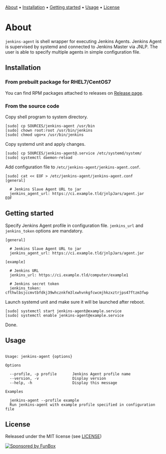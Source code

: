 [About](#about) • [Installation](#installation) • [Getting started](#getting-started) • [Usage](#usage) • [License](#license)

# About

`jenkins-agent` is shell wrapper for executing Jenkins Agents. Jenkins Agent is supervised by systemd and
connected to Jenkins Master via JNLP. The user is able to specify multiple agents in simple configuration file.

## Installation

### From prebuilt package for RHEL7/CentOS7

You can find RPM packages attached to releases on [Release page](https://github.com/gongled/jenkins-agent/releases).

### From the source code

Copy shell program to system directory.

```shell
[sudo] cp SOURCES/jenkins-agent /usr/bin
[sudo] chown root:root /usr/bin/jenkins
[sudo] chmod ugo+x /usr/bin/jenkins
```

Copy systemd unit and apply changes.

```shell
[sudo] cp SOURCES/jenkins-agent@.service /etc/systemd/system/
[sudo] systemctl daemon-reload
```

Add configuration file to `/etc/jenkins-agent/jenkins-agent.conf`.

```shell
[sudo] cat << EOF > /etc/jenkins-agent/jenkins-agent.conf
[general]

  # Jenkins Slave Agent URL to jar
  jenkins_agent_url: https://ci.example.tld/jnlpJars/agent.jar
EOF
```

## Getting started

Specify Jenkins Agent profile in configuration file. `jenkins_url` and `jenkins_token` options are mandatory.

```shell
[general]

  # Jenkins Slave Agent URL to jar
  jenkins_agent_url: https://ci.example.tld/jnlpJars/agent.jar

[example]

  # Jenkins URL
  jenkins_url: https://ci.example.tld/computer/example1

  # Jenkins secret token
  jenkins_token: cfthwlbsjccmvtbfdkj39whcznkfm3lxwhvnkgfcwcmjhkzxztrjps47ftzm3fwp
```

Launch systemd unit and make sure it will be launched after reboot.

```shell
[sudo] systemctl start jenkins-agent@example.service
[sudo] systemctl enable jenkins-agent@example.service
```

Done.

## Usage

```

Usage: jenkins-agent {options}

Options

  --profile, -p profile       Jenkins Agent profile name
  --version, -v               Display version
  --help, -h                  Display this message

Examples

  jenkins-agent --profile example
  Run jenkins-agent with example profile specified in configuration file

```

## License

Released under the MIT license (see [LICENSE](LICENSE))

[![Sponsored by FunBox](https://funbox.ru/badges/sponsored_by_funbox_grayscale.svg)](https://funbox.ru)

